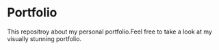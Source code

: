 # Portfolio
This repositroy about my personal portfolio.Feel free to take a look at my visually stunning portfolio.
